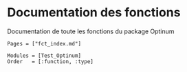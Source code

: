 # Documentation des fonctions

Documentation de toute les fonctions du package Optinum

```@index
Pages = ["fct_index.md"]
```

```@autodocs
Modules = [Test_Optinum]
Order   = [:function, :type]
```
